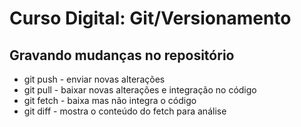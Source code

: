 # Curso Digital: Git/Versionamento

## Gravando mudanças no repositório
* git push - enviar novas alterações
* git pull - baixar novas alterações e integração no código
* git fetch - baixa mas não integra o código
* git diff - mostra o conteúdo do fetch para análise
